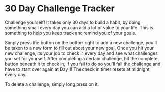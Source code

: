 # 30 Day Challenge Tracker

Challenge yourself! It takes only 30 days to build a habit, by doing something small every day you can add a lot of value to your life. This is something to help you keep track and remind you of your goals.

Simply press the button on the bottom right to add a new challenge, you'll be taken to a new form to fill out about your new goal. Once you hit your new challenge, its your job to check in every day and see what challenges you set for yourself. After completing a certain challenge, hit the complete button beneath it to check in, if you fail to do so you'll fail the challenge and have to start over again at Day 1! The check in timer resets at midnight every day.

To delete a challenge, simply long press on it.
